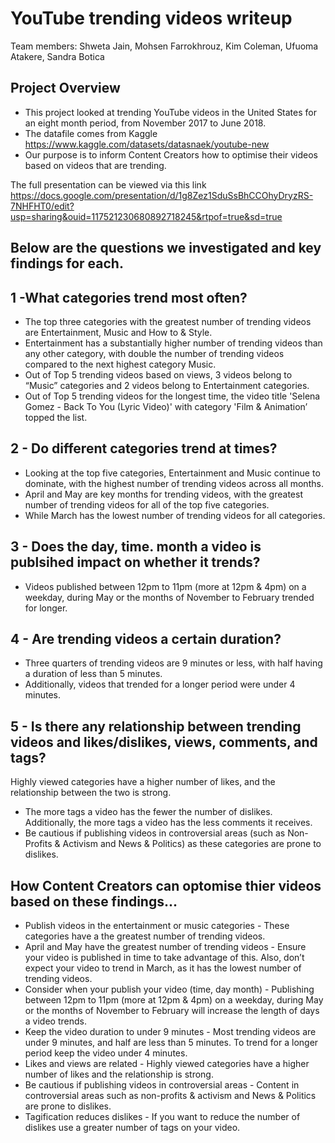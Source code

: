 # YouTube trending videos writeup
Team members: Shweta Jain, Mohsen Farrokhrouz, Kim Coleman, Ufuoma Atakere, Sandra Botica

## Project Overview
* This project looked at trending YouTube videos in the United States for an eight month period, from November 2017 to June 2018.
* The datafile comes from Kaggle https://www.kaggle.com/datasets/datasnaek/youtube-new
* Our purpose is to inform Content Creators how to optimise their videos based on videos that are trending.

The full presentation can be viewed via this link
https://docs.google.com/presentation/d/1g8Zez1SduSsBhCCOhyDryzRS-7NHFHT0/edit?usp=sharing&ouid=117521230680892718245&rtpof=true&sd=true

## Below are the questions we investigated and key findings for each.

## 1 -What categories trend most often?
* The top three categories with the greatest number of trending videos are Entertainment, Music and How to & Style.
* Entertainment has a substantially higher number of trending videos than any other category, with double the number of trending videos compared to the next highest category Music.
* Out of Top 5 trending videos based on views, 3 videos belong to “Music” categories and 2 videos belong to Entertainment categories.
* Out of Top 5 trending videos for the longest time, the video title 'Selena Gomez - Back To You (Lyric Video)' with category 'Film & Animation’ topped the list.


## 2 - Do different categories trend at times?
* Looking at the top five categories, Entertainment and Music continue to dominate, with the highest number of trending videos across all months.
* April and May are key months for trending videos, with the greatest number of trending videos for all of the top five categories.
* While March has the lowest number of trending videos for all categories.


## 3 - Does the day, time. month a video is publsihed impact on whether it trends?
* Videos published between 12pm to 11pm (more at 12pm  & 4pm) on a weekday, during May or the months of November to February trended for longer.

## 4 - Are trending videos a certain duration?
* Three quarters of trending videos are 9 minutes or less, with half having a duration of less than 5 minutes.
* Additionally, videos that trended for a longer period were under 4 minutes.

## 5 - Is there any relationship between trending videos and likes/dislikes, views, comments, and tags?
Highly viewed categories have a higher number of likes, and the relationship
between the two is strong.
* The more tags a video has the fewer the number of dislikes.  Additionally, the more tags a video has the less comments it receives.
* Be cautious if publishing videos in controversial areas (such as Non-Profits & Activism and News & Politics) as these categories are prone to dislikes.

## How Content Creators can optomise thier videos based on these findings...
* Publish videos in the entertainment or music categories - These categories have a the greatest number of trending videos.
* April and May have the greatest number of trending videos - Ensure your video is published in time to take advantage of this.  Also, don’t expect your video to trend in March, as it has the lowest number of trending videos.
* Consider when your publish your video (time, day month) - Publishing between 12pm to 11pm (more at 12pm  & 4pm) on a weekday, during May or the months of November to February will increase the length of days a video trends.
* Keep the video duration to under 9 minutes - Most trending videos are under 9 minutes, and half are less than 5 minutes.  To trend for a longer period keep the video under 4 minutes.
* Likes and views are related - Highly viewed categories have a higher number of likes and the relationship is strong.
* Be cautious if publishing videos in controversial areas - Content in controversial areas such as non-profits & activism and News & Politics are prone to dislikes.
* Tagification reduces dislikes - If you want to reduce the number of dislikes use a greater number of tags on your video.
